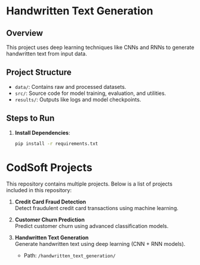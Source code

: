 # Handwritten Text Generation

## Overview
This project uses deep learning techniques like CNNs and RNNs to generate handwritten text from input data.

## Project Structure
- `data/`: Contains raw and processed datasets.
- `src/`: Source code for model training, evaluation, and utilities.
- `results/`: Outputs like logs and model checkpoints.

## Steps to Run
1. **Install Dependencies**:
   ```bash
   pip install -r requirements.txt

# CodSoft Projects

This repository contains multiple projects. Below is a list of projects included in this repository:

1. **Credit Card Fraud Detection**  
   Detect fraudulent credit card transactions using machine learning.

2. **Customer Churn Prediction**  
   Predict customer churn using advanced classification models.

3. **Handwritten Text Generation**  
   Generate handwritten text using deep learning (CNN + RNN models).  
   - Path: `/handwritten_text_generation/`
